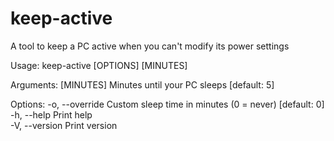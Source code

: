 # keep-active

A tool to keep a PC active when you can't modify its power settings

Usage: keep-active [OPTIONS] [MINUTES]

Arguments:
  [MINUTES]  Minutes until your PC sleeps [default: 5]

Options:
  -o, --override <OVERRIDE>  Custom sleep time in minutes (0 = never) [default: 0]  
  -h, --help                 Print help  
  -V, --version              Print version  